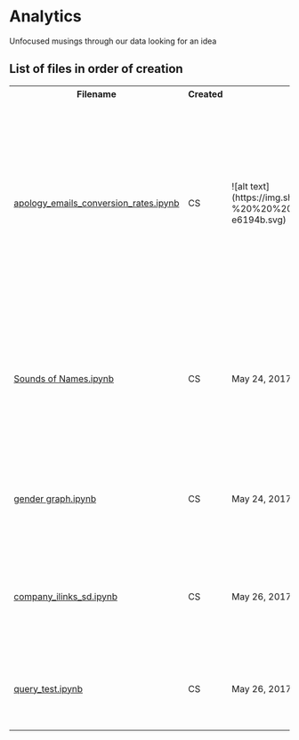 # Analytics
Unfocused musings through our data looking for an idea

## List of files in order of creation


<table>
    <tr>
        <th>Filename</th>
        <th>Created</th>
        <th>Department</th>
        <th>Description</th>
    </tr>
    <tr>
        <td><a href="apology_emails_conversion_rates.ipynb">apology_emails_conversion_rates.ipynb</a></td>
        <td>CS</td>
        <td>![alt text](https://img.shields.io/badge/Analytics-%20%20%20%20%20%20%20%20-e6194b.svg)</td>
        <td>May 19, 2017</td>
        <td>Explores the conversion rates for customers that made a purchase after being sent an apology email in Q4 vs. those that weren't sent an apology email</td>
    </tr>
    <tr>
        <td><a href="Sounds of Names.ipynb">Sounds of Names.ipynb</a></td>
        <td>CS</td>
        <td>May 24, 2017</td>
        <td>Demonstrating fuzzy matching of proper names by use of a Metaphone algorithm. I demonstrate it on a set of football player names across multiple seasons.</td>
    </tr>
    <tr>
        <td><a href="gender_graph.ipynb">gender graph.ipynb</a></td>
        <td>CS</td>
        <td>May 24, 2017</td>
        <td>Demonstrates the difference in the percentage of orders placed by men and women over time</td>
    </tr>
    <tr>
        <td><a href="company_ilinks_sd.ipynb">company_ilinks_sd.ipynb</a></td>
        <td>CS</td>
        <td>May 26, 2017</td>
        <td>Explores #orders placed by distinct ilinks to determine which ilinks are associated with company internal tests </td>
    </tr>
    <tr>
        <td><a href="query_test.ipynb">query_test.ipynb</a></td>
        <td>CS</td>
        <td>May 26, 2017</td>
        <td>Tests queries on the marketing and reporting DBs using the Query function </td>
    </tr>
</table>
